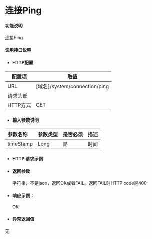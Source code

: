 # 连接Ping

#### 功能说明
连接Ping


#### 调用接口说明

* #### HTTP配置

| 配置项 | 取值 |
| --- | --- |
| URL | \[域名\]/system/connection/ping |
| 请求头部 |  |
| HTTP方式 | GET |

* #### 输入参数说明

| 参数名称 | 参数类型 | 是否必须 | 描述 |
| :--- | :--- | :--- | :--- |
| timeStamp| Long| 是 | 时间 |


* #### HTTP 请求示例
* #### 返回参数

  字符串，不是json，返回OK或者FAIL。返回FAIL时HTTP code是400

* #### 响应示例：

  OK

* #### 异常返回值
无



